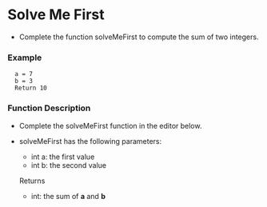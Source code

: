 # Solve Me First

- Complete the function solveMeFirst to compute the sum of two integers.

### Example

      a = 7
      b = 3
      Return 10 

### Function Description

- Complete the solveMeFirst function in the editor below.

- solveMeFirst has the following parameters:

   - int a: the first value 
   - int b: the second value

   Returns

   - int: the sum of **a** and **b**


